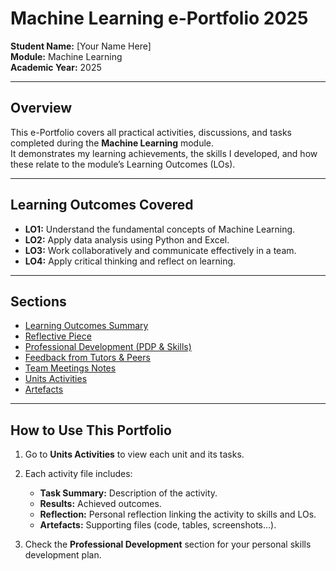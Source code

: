 # Machine Learning e-Portfolio 2025

**Student Name:** [Your Name Here]  
**Module:** Machine Learning  
**Academic Year:** 2025  

---

## Overview
This e-Portfolio covers all practical activities, discussions, and tasks completed during the **Machine Learning** module.  
It demonstrates my learning achievements, the skills I developed, and how these relate to the module’s Learning Outcomes (LOs).

---

## Learning Outcomes Covered
- **LO1:** Understand the fundamental concepts of Machine Learning.  
- **LO2:** Apply data analysis using Python and Excel.  
- **LO3:** Work collaboratively and communicate effectively in a team.  
- **LO4:** Apply critical thinking and reflect on learning.

---

## Sections
- [Learning Outcomes Summary](docs/Learning_Outcomes.md)  
- [Reflective Piece](docs/Reflection.md)  
- [Professional Development (PDP & Skills)](docs/PDP_Skills_Matrix.md)  
- [Feedback from Tutors & Peers](docs/Feedback.md)  
- [Team Meetings Notes](docs/Team_Meetings.md)  
- [Units Activities](units/)  
- [Artefacts](artefacts/)

---

## How to Use This Portfolio
1. Go to **Units Activities** to view each unit and its tasks.  
2. Each activity file includes:
   - **Task Summary:** Description of the activity.  
   - **Results:** Achieved outcomes.  
   - **Reflection:** Personal reflection linking the activity to skills and LOs.  
   - **Artefacts:** Supporting files (code, tables, screenshots…).  

3. Check the **Professional Development** section for your personal skills development plan.
